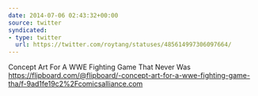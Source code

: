 ```yaml
---
date: 2014-07-06 02:43:32+00:00
source: twitter
syndicated:
- type: twitter
  url: https://twitter.com/roytang/statuses/485614997306097664/
---
```


Concept Art For A WWE Fighting Game That Never Was https://flipboard.com/@flipboard/-concept-art-for-a-wwe-fighting-game-tha/f-9ad1fe19c2%2Fcomicsalliance.com